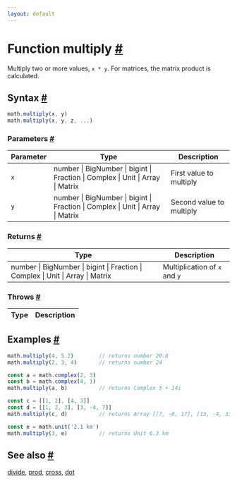 ```yaml
---
layout: default
---
```


<!-- Note: This file is automatically generated from source code comments. Changes made in this file will be overridden. -->

<h1 id="function-multiply">Function multiply <a href="#function-multiply" title="Permalink">#</a></h1>

Multiply two or more values, `x * y`.
For matrices, the matrix product is calculated.


<h2 id="syntax">Syntax <a href="#syntax" title="Permalink">#</a></h2>

```js
math.multiply(x, y)
math.multiply(x, y, z, ...)
```

<h3 id="parameters">Parameters <a href="#parameters" title="Permalink">#</a></h3>

Parameter | Type | Description
--------- | ---- | -----------
`x` | number &#124; BigNumber &#124; bigint &#124; Fraction &#124; Complex &#124; Unit &#124; Array &#124; Matrix | First value to multiply
`y` | number &#124; BigNumber &#124; bigint &#124; Fraction &#124; Complex &#124; Unit &#124; Array &#124; Matrix | Second value to multiply

<h3 id="returns">Returns <a href="#returns" title="Permalink">#</a></h3>

Type | Description
---- | -----------
number &#124; BigNumber &#124; bigint &#124; Fraction &#124; Complex &#124; Unit &#124; Array &#124; Matrix | Multiplication of `x` and `y`


<h3 id="throws">Throws <a href="#throws" title="Permalink">#</a></h3>

Type | Description
---- | -----------


<h2 id="examples">Examples <a href="#examples" title="Permalink">#</a></h2>

```js
math.multiply(4, 5.2)        // returns number 20.8
math.multiply(2, 3, 4)       // returns number 24

const a = math.complex(2, 3)
const b = math.complex(4, 1)
math.multiply(a, b)          // returns Complex 5 + 14i

const c = [[1, 2], [4, 3]]
const d = [[1, 2, 3], [3, -4, 7]]
math.multiply(c, d)          // returns Array [[7, -6, 17], [13, -4, 33]]

const e = math.unit('2.1 km')
math.multiply(3, e)          // returns Unit 6.3 km
```


<h2 id="see-also">See also <a href="#see-also" title="Permalink">#</a></h2>

[divide](divide.html),
[prod](prod.html),
[cross](cross.html),
[dot](dot.html)
